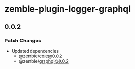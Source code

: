 # zemble-plugin-logger-graphql

## 0.0.2

### Patch Changes

- Updated dependencies
  - @zemble/core@0.0.2
  - @zemble/graphql@0.0.2
